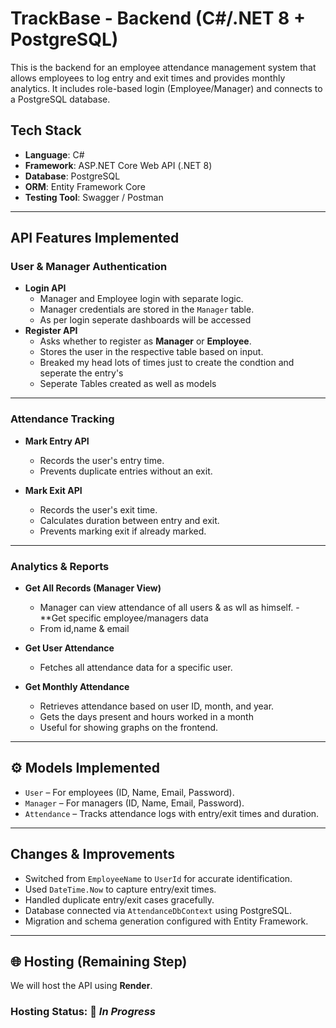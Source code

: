 # TrackBase - Backend (C#/.NET 8 + PostgreSQL)

This is the backend for an employee attendance management system that allows employees to log entry and exit times and provides monthly analytics. It includes role-based login (Employee/Manager) and connects to a PostgreSQL database.

## Tech Stack
- **Language**: C#
- **Framework**: ASP.NET Core Web API (.NET 8)
- **Database**: PostgreSQL
- **ORM**: Entity Framework Core
- **Testing Tool**: Swagger / Postman

---

## API Features Implemented

### User & Manager Authentication
- **Login API**
  - Manager and Employee login with separate logic.
  - Manager credentials are stored in the `Manager` table.
  - As per login seperate dashboards will be accessed
- **Register API**
  - Asks whether to register as **Manager** or **Employee**.
  - Stores the user in the respective table based on input.
  - Breaked my head lots of times just to create the condtion and seperate the entry's
  - Seperate Tables created as well as models 

---

### Attendance Tracking
- **Mark Entry API**
  - Records the user's entry time.
  - Prevents duplicate entries without an exit.

- **Mark Exit API**
  - Records the user's exit time.
  - Calculates duration between entry and exit.
  - Prevents marking exit if already marked.

---

### Analytics & Reports
- **Get All Records (Manager View)**
  - Manager can view attendance of all users & as wll as himself.
-**Get specific employee/managers data
  - From id,name & email
- **Get User Attendance**
  - Fetches all attendance data for a specific user.

- **Get Monthly Attendance**
  - Retrieves attendance based on user ID, month, and year.
  - Gets the days present and hours worked in a month
  - Useful for showing graphs on the frontend.

---

## ⚙️ Models Implemented

- `User` – For employees (ID, Name, Email, Password).
- `Manager` – For managers (ID, Name, Email, Password).
- `Attendance` – Tracks attendance logs with entry/exit times and duration.

---

## Changes & Improvements
- Switched from `EmployeeName` to `UserId` for accurate identification.
- Used `DateTime.Now` to capture entry/exit times.
- Handled duplicate entry/exit cases gracefully.
- Database connected via `AttendanceDbContext` using PostgreSQL.
- Migration and schema generation configured with Entity Framework.

---

## 🌐 Hosting (Remaining Step)

We will host the API using **Render**.

### Hosting Status: 🚧 *In Progress*
